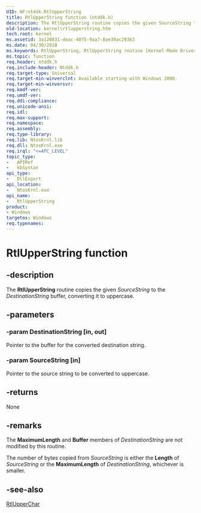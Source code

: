 ```yaml
---
UID: NF:ntddk.RtlUpperString
title: RtlUpperString function (ntddk.h)
description: The RtlUpperString routine copies the given SourceString to the DestinationString buffer, converting it to uppercase.
old-location: kernel\rtlupperstring.htm
tech.root: kernel
ms.assetid: 3a120831-deac-4075-9aa7-8ae39ac29363
ms.date: 04/30/2018
ms.keywords: RtlUpperString, RtlUpperString routine [Kernel-Mode Driver Architecture], k109_07df2cdb-0d52-4094-bcdf-62977c15e098.xml, kernel.rtlupperstring, ntddk/RtlUpperString
ms.topic: function
req.header: ntddk.h
req.include-header: Ntddk.h
req.target-type: Universal
req.target-min-winverclnt: Available starting with Windows 2000.
req.target-min-winversvr: 
req.kmdf-ver: 
req.umdf-ver: 
req.ddi-compliance: 
req.unicode-ansi: 
req.idl: 
req.max-support: 
req.namespace: 
req.assembly: 
req.type-library: 
req.lib: NtosKrnl.lib
req.dll: NtosKrnl.exe
req.irql: "<=APC_LEVEL"
topic_type:
-	APIRef
-	kbSyntax
api_type:
-	DllExport
api_location:
-	NtosKrnl.exe
api_name:
-	RtlUpperString
product:
- Windows
targetos: Windows
req.typenames: 
---
```


# RtlUpperString function


## -description


The <b>RtlUpperString</b> routine copies the given <i>SourceString</i> to the <i>DestinationString</i> buffer, converting it to uppercase.


## -parameters




### -param DestinationString [in, out]

Pointer to the buffer for the converted destination string. 


### -param SourceString [in]

Pointer to the source string to be converted to uppercase. 


## -returns



None




## -remarks



The <b>MaximumLength</b> and <b>Buffer</b> members of <i>DestinationString</i> are not modified by this routine.

The number of bytes copied from <i>SourceString</i> is either the <b>Length</b> of <i>SourceString</i> or the <b>MaximumLength</b> of <i>DestinationString</i>, whichever is smaller. 




## -see-also




<a href="https://msdn.microsoft.com/library/windows/hardware/ff563009">RtlUpperChar</a>
 

 

